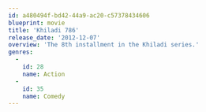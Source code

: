 ```yaml
---
id: a480494f-bd42-44a9-ac20-c57378434606
blueprint: movie
title: 'Khiladi 786'
release_date: '2012-12-07'
overview: 'The 8th installment in the Khiladi series.'
genres:
  -
    id: 28
    name: Action
  -
    id: 35
    name: Comedy
---
```


